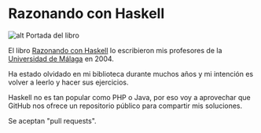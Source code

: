# Razonando con Haskell

![alt Portada del libro](http://www.lcc.uma.es/~pepeg/pfHaskell/portada.jpg)

El libro [Razonando con Haskell](http://www.lcc.uma.es/~pepeg/pfHaskell/) lo escribieron mis profesores de la [Universidad de Málaga](https://www.uma.es) en 2004.

Ha estado olvidado en mi biblioteca durante muchos años y mi intención es volver a leerlo y hacer sus ejercicios.

Haskell no es tan popular como PHP o Java, por eso voy a aprovechar que GitHub nos ofrece un repositorio público para compartir mis soluciones.

Se aceptan "pull requests".
